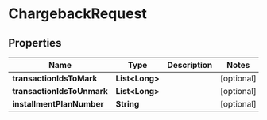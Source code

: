 
# ChargebackRequest

## Properties
Name | Type | Description | Notes
------------ | ------------- | ------------- | -------------
**transactionIdsToMark** | **List&lt;Long&gt;** |  |  [optional]
**transactionIdsToUnmark** | **List&lt;Long&gt;** |  |  [optional]
**installmentPlanNumber** | **String** |  |  [optional]



